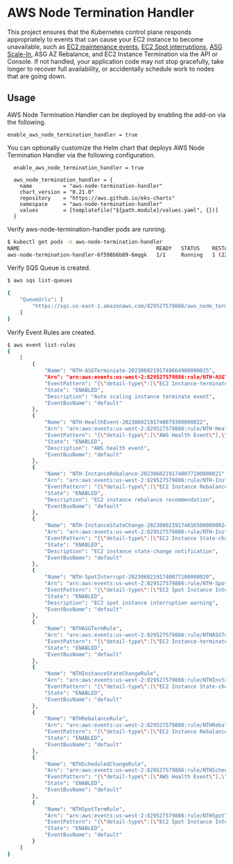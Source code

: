 # AWS Node Termination Handler

This project ensures that the Kubernetes control plane responds appropriately to events that can cause your EC2 instance to become unavailable, such as [EC2 maintenance events](https://docs.aws.amazon.com/AWSEC2/latest/UserGuide/monitoring-instances-status-check_sched.html), [EC2 Spot interruptions](https://docs.aws.amazon.com/AWSEC2/latest/UserGuide/spot-interruptions.html), [ASG Scale-In](https://docs.aws.amazon.com/autoscaling/ec2/userguide/AutoScalingGroupLifecycle.html#as-lifecycle-scale-in), ASG AZ Rebalance, and EC2 Instance Termination via the API or Console. If not handled, your application code may not stop gracefully, take longer to recover full availability, or accidentally schedule work to nodes that are going down.

## Usage

AWS Node Termination Handler can be deployed by enabling the add-on via the following.

```hcl
enable_aws_node_termination_handler = true
```

You can optionally customize the Helm chart that deploys AWS Node Termination Handler via the following configuration.

```hcl
  enable_aws_node_termination_handler = true

  aws_node_termination_handler = {
    name          = "aws-node-termination-handler"
    chart_version = "0.21.0"
    repository    = "https://aws.github.io/eks-charts"
    namespace     = "aws-node-termination-handler"
    values        = [templatefile("${path.module}/values.yaml", {})]
  }

```

Verify aws-node-termination-handler pods are running.

```sh
$ kubectl get pods -n aws-node-termination-handler
NAME                                            READY   STATUS    RESTARTS      AGE
aws-node-termination-handler-6f598b6b89-6mqgk   1/1     Running   1 (22h ago)   26h
```

Verify SQS Queue is created.

```sh
$ aws sqs list-queues

{
    "QueueUrls": [
        "https://sqs.us-east-1.amazonaws.com/829527579886/aws_node_termination_handler20221123072051157700000004"
    ]
}
```

Verify Event Rules are created.

```sh
$ aws event list-rules
{
    [
        {
            "Name": "NTH-ASGTerminiate-20230602191740664900000025",
            "Arn": "arn:aws:events:us-west-2:829527579886:rule/NTH-ASGTerminiate-20230602191740664900000025",
            "EventPattern": "{\"detail-type\":[\"EC2 Instance-terminate Lifecycle Action\"],\"source\":[\"aws.autoscaling\"]}",
            "State": "ENABLED",
            "Description": "Auto scaling instance terminate event",
            "EventBusName": "default"
        },
        {
            "Name": "NTH-HealthEvent-20230602191740079300000022",
            "Arn": "arn:aws:events:us-west-2:829527579886:rule/NTH-HealthEvent-20230602191740079300000022",
            "EventPattern": "{\"detail-type\":[\"AWS Health Event\"],\"source\":[\"aws.health\"]}",
            "State": "ENABLED",
            "Description": "AWS health event",
            "EventBusName": "default"
        },
        {
            "Name": "NTH-InstanceRebalance-20230602191740077100000021",
            "Arn": "arn:aws:events:us-west-2:829527579886:rule/NTH-InstanceRebalance-20230602191740077100000021",
            "EventPattern": "{\"detail-type\":[\"EC2 Instance Rebalance Recommendation\"],\"source\":[\"aws.ec2\"]}",
            "State": "ENABLED",
            "Description": "EC2 instance rebalance recommendation",
            "EventBusName": "default"
        },
        {
            "Name": "NTH-InstanceStateChange-20230602191740165000000024",
            "Arn": "arn:aws:events:us-west-2:829527579886:rule/NTH-InstanceStateChange-20230602191740165000000024",
            "EventPattern": "{\"detail-type\":[\"EC2 Instance State-change Notification\"],\"source\":[\"aws.ec2\"]}",
            "State": "ENABLED",
            "Description": "EC2 instance state-change notification",
            "EventBusName": "default"
        },
        {
            "Name": "NTH-SpotInterrupt-20230602191740077100000020",
            "Arn": "arn:aws:events:us-west-2:829527579886:rule/NTH-SpotInterrupt-20230602191740077100000020",
            "EventPattern": "{\"detail-type\":[\"EC2 Spot Instance Interruption Warning\"],\"source\":[\"aws.ec2\"]}",
            "State": "ENABLED",
            "Description": "EC2 spot instance interruption warning",
            "EventBusName": "default"
        },
        {
            "Name": "NTHASGTermRule",
            "Arn": "arn:aws:events:us-west-2:829527579886:rule/NTHASGTermRule",
            "EventPattern": "{\"detail-type\":[\"EC2 Instance-terminate Lifecycle Action\"],\"source\":[\"aws.autoscaling\"]}",
            "State": "ENABLED",
            "EventBusName": "default"
        },
        {
            "Name": "NTHInstanceStateChangeRule",
            "Arn": "arn:aws:events:us-west-2:829527579886:rule/NTHInstanceStateChangeRule",
            "EventPattern": "{\"detail-type\":[\"EC2 Instance State-change Notification\"],\"source\":[\"aws.ec2\"]}",
            "State": "ENABLED",
            "EventBusName": "default"
        },
        {
            "Name": "NTHRebalanceRule",
            "Arn": "arn:aws:events:us-west-2:829527579886:rule/NTHRebalanceRule",
            "EventPattern": "{\"detail-type\":[\"EC2 Instance Rebalance Recommendation\"],\"source\":[\"aws.ec2\"]}",
            "State": "ENABLED",
            "EventBusName": "default"
        },
        {
            "Name": "NTHScheduledChangeRule",
            "Arn": "arn:aws:events:us-west-2:829527579886:rule/NTHScheduledChangeRule",
            "EventPattern": "{\"detail-type\":[\"AWS Health Event\"],\"source\":[\"aws.health\"]}",
            "State": "ENABLED",
            "EventBusName": "default"
        },
        {
            "Name": "NTHSpotTermRule",
            "Arn": "arn:aws:events:us-west-2:829527579886:rule/NTHSpotTermRule",
            "EventPattern": "{\"detail-type\":[\"EC2 Spot Instance Interruption Warning\"],\"source\":[\"aws.ec2\"]}",
            "State": "ENABLED",
            "EventBusName": "default"
        }
    ]
}
```
